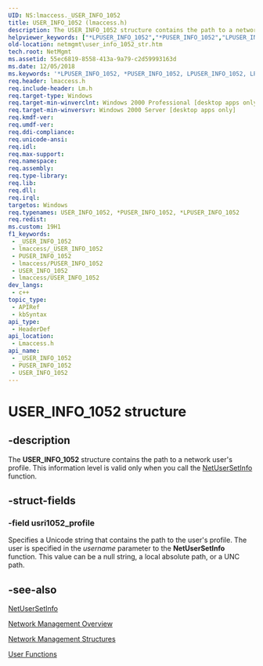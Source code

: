 ```yaml
---
UID: NS:lmaccess._USER_INFO_1052
title: USER_INFO_1052 (lmaccess.h)
description: The USER_INFO_1052 structure contains the path to a network user's profile. This information level is valid only when you call the NetUserSetInfo function.
helpviewer_keywords: ["*LPUSER_INFO_1052","*PUSER_INFO_1052","LPUSER_INFO_1052","LPUSER_INFO_1052 structure pointer [Network Management]","PUSER_INFO_1052","PUSER_INFO_1052 structure pointer [Network Management]","USER_INFO_1052","USER_INFO_1052 structure [Network Management]","_win32_user_info_1052_str","lmaccess/LPUSER_INFO_1052","lmaccess/PUSER_INFO_1052","lmaccess/USER_INFO_1052","netmgmt.user_info_1052_str"]
old-location: netmgmt\user_info_1052_str.htm
tech.root: NetMgmt
ms.assetid: 55ec6819-8558-413a-9a79-c2d59993163d
ms.date: 12/05/2018
ms.keywords: '*LPUSER_INFO_1052, *PUSER_INFO_1052, LPUSER_INFO_1052, LPUSER_INFO_1052 structure pointer [Network Management], PUSER_INFO_1052, PUSER_INFO_1052 structure pointer [Network Management], USER_INFO_1052, USER_INFO_1052 structure [Network Management], _win32_user_info_1052_str, lmaccess/LPUSER_INFO_1052, lmaccess/PUSER_INFO_1052, lmaccess/USER_INFO_1052, netmgmt.user_info_1052_str'
req.header: lmaccess.h
req.include-header: Lm.h
req.target-type: Windows
req.target-min-winverclnt: Windows 2000 Professional [desktop apps only]
req.target-min-winversvr: Windows 2000 Server [desktop apps only]
req.kmdf-ver: 
req.umdf-ver: 
req.ddi-compliance: 
req.unicode-ansi: 
req.idl: 
req.max-support: 
req.namespace: 
req.assembly: 
req.type-library: 
req.lib: 
req.dll: 
req.irql: 
targetos: Windows
req.typenames: USER_INFO_1052, *PUSER_INFO_1052, *LPUSER_INFO_1052
req.redist: 
ms.custom: 19H1
f1_keywords:
 - _USER_INFO_1052
 - lmaccess/_USER_INFO_1052
 - PUSER_INFO_1052
 - lmaccess/PUSER_INFO_1052
 - USER_INFO_1052
 - lmaccess/USER_INFO_1052
dev_langs:
 - c++
topic_type:
 - APIRef
 - kbSyntax
api_type:
 - HeaderDef
api_location:
 - Lmaccess.h
api_name:
 - _USER_INFO_1052
 - PUSER_INFO_1052
 - USER_INFO_1052
---
```


# USER_INFO_1052 structure


## -description

The
				<b>USER_INFO_1052</b> structure contains the path to a network user's profile. This information level is valid only when you call the 
<a href="/windows/desktop/api/lmaccess/nf-lmaccess-netusersetinfo">NetUserSetInfo</a> function.

## -struct-fields

### -field usri1052_profile

Specifies a Unicode string that contains the path to the user's profile. The user is specified in the <i>username</i> parameter to the 
<b>NetUserSetInfo</b> function. This value can be a null string, a local absolute path, or a UNC path.

## -see-also

<a href="/windows/desktop/api/lmaccess/nf-lmaccess-netusersetinfo">NetUserSetInfo</a>



<a href="/windows/desktop/NetMgmt/network-management">Network Management Overview</a>



<a href="/windows/desktop/NetMgmt/network-management-structures">Network Management Structures</a>



<a href="/windows/desktop/NetMgmt/user-functions">User Functions</a>

